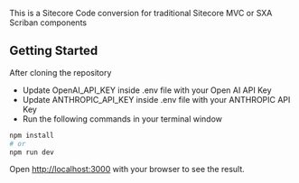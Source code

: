 This is a Sitecore Code conversion for traditional Sitecore MVC or SXA Scriban components

## Getting Started

After cloning the repository

- Update OpenAI_API_KEY inside .env file with your Open AI API Key
- Update ANTHROPIC_API_KEY inside .env file with your ANTHROPIC API Key
- Run the following commands in your terminal window

```bash
npm install
# or
npm run dev
```

Open [http://localhost:3000](http://localhost:3000) with your browser to see the result.
